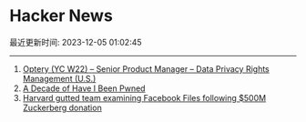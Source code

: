 # Hacker News

最近更新时间: 2023-12-05 01:02:45

--- 
1. [Optery (YC W22) – Senior Product Manager – Data Privacy Rights Management (U.S.)](https://app.dover.io/Optery/careers/41840615-ceb2-4629-93a5-42d49fa8987d) 
2. [A Decade of Have I Been Pwned](https://www.troyhunt.com/a-decade-of-have-i-been-pwned/) 
3. [Harvard gutted team examining Facebook Files following $500M Zuckerberg donation](https://live-whistleblower-aid.pantheonsite.io/joan-donovan-press-release/) 

